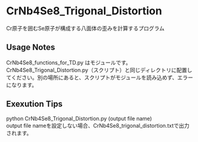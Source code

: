 # CrNb4Se8_Trigonal_Distortion 
Cr原子を囲むSe原子が構成する八面体の歪みを計算するプログラム
## Usage Notes  
CrNb4Se8_functions_for_TD.py はモジュールです。CrNb4Se8_Trigonal_Distortion.py（スクリプト）と同じディレクトリに配置してください。別の場所にあると、スクリプトがモジュールを読み込めず、エラーになります。
## Exexution Tips 
python CrNb4Se8_Trigonal_Distortion.py (output file name)  
output file nameを設定しない場合、CrNb4Se8_trigonal_distortion.txtで出力されます。


